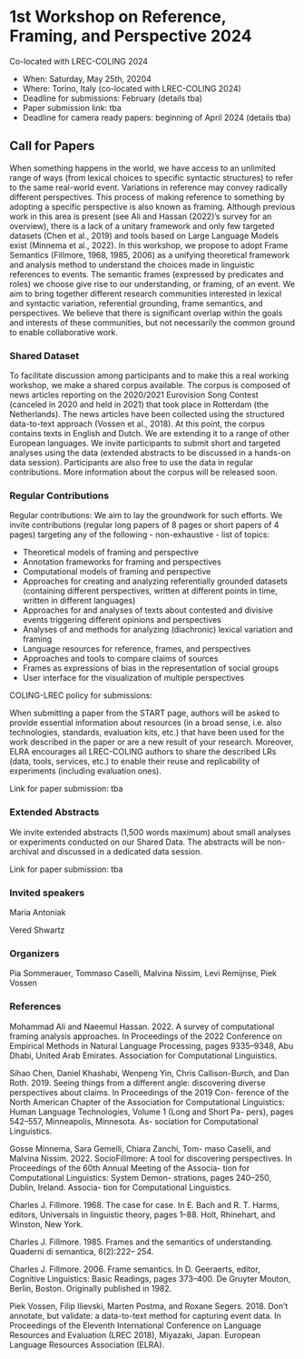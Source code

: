 # 1st Workshop on Reference, Framing, and Perspective 2024

Co-located with LREC-COLING 2024


* When: Saturday, May 25th, 20204
* Where: Torino, Italy (co-located with LREC-COLING 2024)
* Deadline for submissions: February (details tba)
* Paper submission link: tba
* Deadline for camera ready papers: beginning of April 2024 (details tba)


## Call for Papers

When something happens in the world, we have access to an unlimited range of ways (from lexical choices to specific syntactic structures) to refer to the same real-world event. Variations in reference may convey radically different perspectives. This process of making reference to something by adopting a specific perspective is also known as framing. Although previous work in this area is present (see Ali and Hassan (2022)’s survey for an overview), there is a lack of a unitary framework and only few targeted datasets (Chen et al., 2019) and tools based on Large Language Models exist (Minnema et al., 2022). In this workshop, we propose to adopt Frame Semantics (Fillmore, 1968, 1985, 2006)  as a unifying theoretical framework and analysis method to understand the choices made in linguistic references to events. The semantic frames (expressed by predicates and roles) we choose give rise to our understanding, or framing, of an event. We aim to bring together different research communities interested in lexical and syntactic variation, referential grounding, frame semantics, and perspectives. We believe that there is significant overlap within the goals and interests of these communities, but not necessarily the common ground to enable collaborative work.

### Shared Dataset

To facilitate discussion among participants and to make this a real working workshop, we make a shared corpus available. The corpus is composed of news articles reporting on the 2020/2021 Eurovision Song Contest (canceled in 2020 and held in 2021) that took place in Rotterdam (the Netherlands). The news articles have been collected using the structured data-to-text approach (Vossen et al., 2018). At this point, the corpus contains texts in English and Dutch. We are extending it to a range of other European languages. We invite participants to submit short and targeted analyses using the data (extended abstracts to be discussed in a hands-on data session). Participants are also free to use the data in regular contributions. More information about the corpus will be released soon.

### Regular Contributions

Regular contributions: We aim to lay the groundwork for such efforts. We invite contributions (regular long papers of 8 pages or short papers of 4 pages) targeting any of the following - non-exhaustive - list of topics:

* Theoretical models of framing and perspective
* Annotation frameworks for framing and perspectives
* Computational models of framing and perspective
* Approaches for creating and analyzing referentially grounded datasets (containing different perspectives, written at different points in time, written in different languages)
* Approaches for and analyses of texts about contested and divisive events triggering different opinions and perspectives
* Analyses of and methods for analyzing (diachronic) lexical variation and framing
* Language resources for reference, frames, and perspectives
* Approaches and tools to compare claims of sources
* Frames as expressions of bias in the representation of social groups
* User interface for the visualization of multiple perspectives

COLING-LREC policy for submissions:

When submitting a paper from the START page, authors will be asked to provide essential information about resources (in a broad sense, i.e. also technologies, standards, evaluation kits, etc.) that have been used for the work described in the paper or are a new result of your research. Moreover, ELRA encourages all LREC-COLING authors to share the described LRs (data, tools, services, etc.) to enable their reuse and replicability of experiments (including evaluation ones).

Link for paper submission: tba

### Extended Abstracts

We invite extended abstracts (1,500 words maximum) about small analyses or experiments conducted on our Shared Data. The abstracts will be non-archival and discussed in a dedicated data session.

Link for paper submission: tba

### Invited speakers

Maria Antoniak

Vered Shwartz

### Organizers

Pia Sommerauer, Tommaso Caselli, Malvina Nissim, Levi Remijnse, Piek Vossen

### References

Mohammad Ali and Naeemul Hassan. 2022. A survey of computational framing analysis approaches. In Proceedings of the 2022 Conference on Empirical Methods in Natural Language Processing, pages 9335–9348, Abu Dhabi, United Arab Emirates. Association for Computational Linguistics.

Sihao Chen, Daniel Khashabi, Wenpeng Yin, Chris Callison-Burch, and Dan Roth. 2019. Seeing things from a different angle: discovering diverse perspectives about claims. In Proceedings of the 2019 Con- ference of the North American Chapter of the Association for Computational Linguistics: Human Language Technologies, Volume 1 (Long and Short Pa- pers), pages 542–557, Minneapolis, Minnesota. As- sociation for Computational Linguistics.

Gosse Minnema, Sara Gemelli, Chiara Zanchi, Tom- maso Caselli, and Malvina Nissim. 2022. SocioFillmore: A tool for discovering perspectives. In Proceedings of the 60th Annual Meeting of the Associa- tion for Computational Linguistics: System Demon- strations, pages 240–250, Dublin, Ireland. Associa- tion for Computational Linguistics.

Charles J. Fillmore. 1968. The case for case. In E. Bach and R. T. Harms, editors, Universals in linguistic theory, pages 1–88. Holt, Rhinehart, and Winston, New York.

Charles J. Fillmore. 1985. Frames and the semantics of understanding. Quaderni di semantica, 6(2):222– 254.

Charles J. Fillmore. 2006. Frame semantics. In D. Geeraerts, editor, Cognitive Linguistics: Basic Readings, pages 373–400. De Gruyter Mouton, Berlin, Boston. Originally published in 1982.

Piek Vossen, Filip Ilievski, Marten Postma, and Roxane Segers. 2018. Don’t annotate, but validate: a data-to-text method for capturing event data. In Proceedings of the Eleventh International Conference on Language Resources and Evaluation (LREC 2018), Miyazaki, Japan. European Language Resources Association (ELRA).
